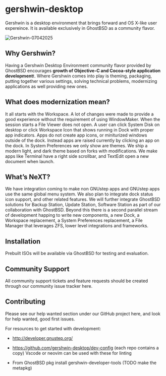 # gershwin-desktop
Gershwin is a desktop environment that brings forward and OS X-like user expereince.  It is available exclusively in GhostBSD as a community flavor.

![Gershwin-07042025](https://github.com/user-attachments/assets/33a0a7bd-8f2b-4d50-ac2c-1d8a8553e4d8)

## Why Gershwin?

Having a Gershwin Desktop Environment community flavor provided by GhostBSD encourages **growth of Objective-C and Cocoa-style application development**t.  Where Gershwin comes into play is theming, packaging, putting together various settings, solving technical problems, modernizing applications as well providing new ones.  

## What does modernization mean?

It all starts with the Workspace.  A lot of changes were made to provide a good experience without the requirement of using WindowMaker.  When the session starts a File Viewer does not open.  A user can click System Disk on desktop or click Workspace Icon that shows running in Dock with proper app indicators.  Apps do not create app icons, or miniturized windows outside of the dock.  Instead apps are raised currently by clicking an app on the dock.  In System Preferences we only show are themes.  We ship a modern light, and dark theme based on forks with modifications.  We make apps like Terminal have a right side scrollbar, and TextEdit open a new document when launch.  

## What’s NeXT?

We have integration coming to make non GNUstep apps and GNUstep apps use the same global menu system.  We also plan to integrate dock status icon support, and other related features.  We will further integrate GhostBSD solutions for Backup Station, Update Station, Software Station as part of our collaboration with GhostBSD.  Beyond this there is a second parallel stream of development happing to write new components, a new Dock, a Workspace replacement, a System Preferences replacement, a File Manager that leverages ZFS, lower level integrations and frameworks.

## Installation

Prebuilt ISOs will be available via GhostBSD for testing and evaluation.

## Community Support

All community support tickets and feature requests should be created through our community issue tracker here.

## Contributing

Please see our help wanted section under our GitHub project here, and look for help wanted, good first issues.

For resources to get started with development:

* http://developer.gnustep.org/

* https://github.com/gershwin-desktop/dev-config (each repo contains a copy)
Vscode or neovim can be used with these for linting

* From GhostBSD pkg install gershwin-developer-tools (TODO make the metapkg)
